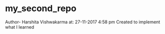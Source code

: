 # my_second_repo
Author- Harshita Vishwakarma
at: 27-11-2017 4:58 pm
Created to implement what I learned
